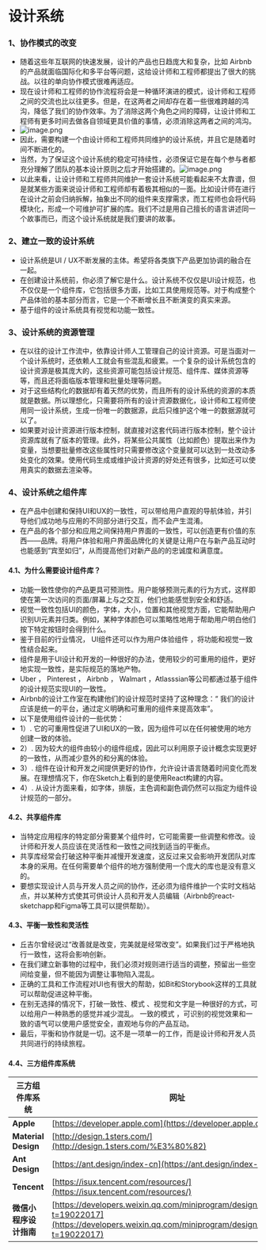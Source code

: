 # 设计系统

<a name="ecdb6444"></a>
### 1、协作模式的改变
- 随着这些年互联网的快速发展，设计的产品也日趋庞大和复杂，比如 Airbnb 的产品就面临国际化和多平台等问题，这给设计师和工程师都提出了很大的挑战。以往的单向协作模式很难再适应。
- 现在设计师和工程师的协作流程将会是一种循环演进的模式，设计师和工程师之间的交流也比以往更多。但是，在这两者之间却存在着一些很难跨越的鸿沟，降低了我们的协作效率。为了消除这两个角色之间的障碍，让设计师和工程师有更多时间去做各自领域更具价值的事情，必须消除这两者之间的鸿沟。
- ![image.png](https://cdn.nlark.com/yuque/0/2019/png/120638/1551861835806-e7154b9f-b113-4db4-a4a9-56f0889864c3.png#align=left&display=inline&height=197&name=image.png&originHeight=497&originWidth=1000&size=117743&status=done&width=397)<br />
- 因此，需要构建一个由设计师和工程师共同维护的设计系统，并且它是随着时间不断进化的。
- 当然，为了保证这个设计系统的稳定可持续性，必须保证它是在每个参与者都充分理解了团队的基本设计原则之后才开始搭建的。![image.png](https://cdn.nlark.com/yuque/0/2019/png/120638/1551862022948-f30a42a0-a004-46fc-8847-c9d2dc5f6080.png#align=left&display=inline&height=199&name=image.png&originHeight=617&originWidth=1000&size=107135&status=done&width=322)
- 以此来看，让设计师和工程师共同维护一套设计系统可能看起来不太靠谱，但是就某些方面来说设计师和工程师却有着极其相似的一面。比如设计师在进行在设计之前会归纳拆解，抽象出不同的组件来支撑需求，而工程师也会将代码模块化，形成一个可维护可扩展的库。我们不过是用自己擅长的语言讲述同一个故事而已，而这个设计系统就是我们要讲的故事。

<a name="04d432f5"></a>
### 2、建立一致的设计系统

- 设计系统是UI / UX不断发展的主体。希望将各类旗下产品更加协调的融合在一起。
- 在创建设计系统前，你必须了解它是什么。设计系统不仅仅是UI设计规范，也不仅仅是一个组件库，它包括很多方面，比如工具使用规范等。对于构成整个产品体验的基本部分而言，它是一个不断增长且不断演变的真实来源。
- 基于组件的设计系统具有视觉和功能一致性。

<a name="50b2c686"></a>
### 3、设计系统的资源管理

- 在以往的设计工作流中，依靠设计师人工管理自己的设计资源。可是当面对一个设计系统时，还依赖人工就会有些混乱和疲累。一个复杂的设计系统包含的设计资源是极其庞大的，这些资源可能包括设计规范、组件库、媒体资源等等，而且还将面临版本管理和批量处理等问题。
- 对于这些结构化的数据却有着天然的优势，而且所有的设计系统的资源的本质就是数据。所以理想化，只需要将所有的设计资源数据化，设计师和工程师使用同一设计系统，生成一份唯一的数据源，此后只维护这个唯一的数据源就可以了。
- 如果要对设计资源进行版本控制，就直接对这套代码进行版本控制，整个设计资源库就有了版本的管理。此外，将某些公共属性（比如颜色）提取出来作为变量，当想要批量修改这些属性时只需要修改这个变量就可以达到一处改动多处变化的效果。使用代码生成或维护设计资源的好处还有很多，比如还可以使用真实的数据去渲染等。

<a name="c891f8a3"></a>
### 4、设计系统之组件库

- 在产品中创建和保持UI和UX的一致性，可以带给用户直观的导航体验，并引导他们成功地与应用的不同部分进行交互，而不会产生混淆。
- 在产品的各个部分和应用之间保持用户界面的一致性，可以创造更有价值的东西——品牌。将用户体验和用户界面品牌化的关键是让用户在与新产品互动时也能感到“宾至如归”，从而提高他们对新产品的的忠诚度和满意度。

<a name="d63290c3"></a>
#### 4.1、为什么需要设计组件库？

- 功能一致性使你的产品更具可预测性。用户能够预测元素的行为方式，这样即使在第一次访问的页面/屏幕上与之交互，他们也能感觉到安全和舒适。
- 视觉一致性包括UI的颜色，字体，大小，位置和其他视觉方面，它能帮助用户识别UI元素并归类。例如，某种字体颜色可以策略性地用于帮助用户明白他们按下特定按钮时会得到什么。
- 鉴于目前的行业情况， UI组件还可以作为用户体验组件 ，将功能和视觉一致性结合起来。
- 组件是用于UI设计和开发的一种很好的办法，使用较少的可重用的组件，更好地实现一致性，是实际规范的落地产物。
- Uber ， Pinterest ， Airbnb ， Walmart ，Atlasssian等公司都通过基于组件的设计规范实现UI的一致性。
- Airbnb的设计工作室在构建他们的设计规范时坚持了这种理念：“ 我们的设计应该是统一的平台，通过定义明确和可重用的组件来提高效率”。
- 以下是使用组件设计的一些优势：
- 1）. 它的可重用性促进了UI和UX的一致，因为组件可以在任何被使用的地方创建一致的体验。
- 2）. 因为较大的组件由较小的组件组成，因此可以利用原子设计概念实现更好的一致性，从而减少意外的和分离的体验。
- 3）. 组件在设计和开发之间提供更好的协作，允许设计语言随着时间变化而发展。在理想情况下，你在Sketch上看到的是使用React构建的内容。
- 4）. 从设计方面来看，如字体，排版，主色调和副色调仍然可以指定为组件设计规范的一部分。

<a name="932a7029"></a>
#### 4.2、共享组件库

- 当特定应用程序的特定部分需要某个组件时，它可能需要一些调整和修改。设计师和开发人员应该在灵活性和一致性之间找到适当的平衡点。
- 共享库经常会打破这种平衡并减慢开发速度，这反过来又会影响开发团队对库本身的采用。在任何需要单个组件的地方强制使用一个庞大的库也是没有意义的。
- 要想实现设计人员与开发人员之间的协作，还必须为组件维护一个实时文档站点，并以某种方式使其可供设计人员和开发人员编辑（Airbnb的react-sketchapp和Figma等工具可以提供帮助）。

<a name="8c128e6b"></a>
#### 4.3、平衡一致性和灵活性

- 丘吉尔曾经说过“改善就是改变，完美就是经常改变”。如果我们过于严格地执行一致性，这将会影响创新。
- 在我们建立新事物的过程中，我们必须对规则进行适当的调整，预留出一些空间给变量，但不能因为调整让事物陷入混乱。
- 正确的工具和工作流程对UI也有很大的帮助，如Bit和Storybook这样的工具就可以帮助促进这种平衡。
- 在别无选择的情况下，打破一致性、模式 、视觉和文字是一种很好的方式，可以给用户一种熟悉的感觉并减少混乱。 一致的模式 ，可识别的视觉效果和一致的语气可以使用户感觉安全，直观地与你的产品互动。
- 最后，平衡和协作就是一切。这不是一项单一的工作，而是设计师和开发人员共同进行的持续旅程。

<a name="TJy83"></a>
#### 4.4、三方组件库系统
| 三方组件库系统 | 网址 |
| --- | --- |
| **Apple** | [https://developer.apple.com](https://developer.apple.com/) |
| **Material Design** | [http://design.1sters.com/](http://design.1sters.com/%E3%80%82) |
| **Ant Design** | [https://ant.design/index-cn](https://ant.design/index-cn) |
| **Tencent** | [https://isux.tencent.com/resources/](https://isux.tencent.com/resources/) |
| **微信小程序设计指南** | [https://developers.weixin.qq.com/miniprogram/design/index.html?t=19022017](https://developers.weixin.qq.com/miniprogram/design/index.html?t=19022017)|


